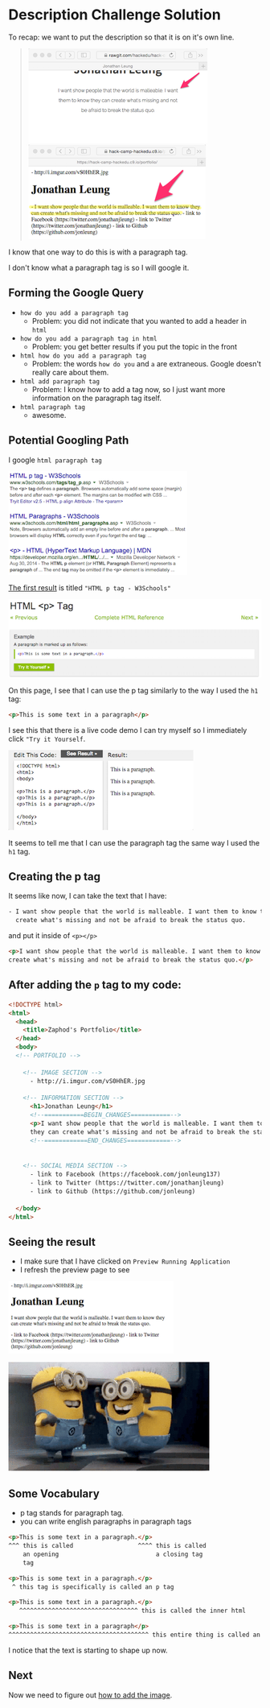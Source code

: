 # Description Challenge Solution

To recap: we want to put the description so that it is on it's own line.

> ![](img/description.png)
> ![](img/description_todo.png)

I know that one way to do this is with a paragraph tag.

I don't know what a paragraph tag is so I will google it.

## Forming the Google Query

- `how do you add a paragraph tag`
    - Problem: you did not indicate that you wanted to add a header in `html`
- `how do you add a paragraph tag in html`
    - Problem: you get better results if you put the topic in the front
- `html how do you add a paragraph tag`
    - Problem: the words `how do you` and `a` are extraneous. Google doesn't
      really care about them.
- `html add paragraph tag`
    - Problem: I know how to add a tag now, so I just want more information on
      the paragraph tag itself.
- `html paragraph tag`
    - awesome.

## Potential Googling Path

I google `html paragraph tag`
  
![](img/google_paragraph_tag.png)

[The first result](http://www.w3schools.com/tags/tag_p.asp) is titled `"HTML p
tag - W3Schools"`

![](img/p_tag.png)

On this page, I see that I can use the p tag similarly to the way I used the
`h1` tag:

```html
<p>This is some text in a paragraph</p>
```

I see this that there is a live code demo I can try myself so I immediately
click `"Try it Yourself`.

![](img/p_example.png)

It seems to tell me that I can use the paragraph tag the same way I used the
`h1` tag.

## Creating the p tag

It seems like now, I can take the text that I have:

```html
- I want show people that the world is malleable. I want them to know they can
  create what's missing and not be afraid to break the status quo.
```

and put it inside of `<p></p>`

```html
<p>I want show people that the world is malleable. I want them to know they can
create what's missing and not be afraid to break the status quo.</p>
```

## After adding the `p` tag to my code:

```html
<!DOCTYPE html>
<html>
  <head>
    <title>Zaphod's Portfolio</title>
  </head>
  <body>
  <!-- PORTFOLIO -->
  
    <!-- IMAGE SECTION -->
      - http://i.imgur.com/vS0HhER.jpg
  
    <!-- INFORMATION SECTION -->
      <h1>Jonathan Leung</h1>
      <!--===========BEGIN_CHANGES===========-->
      <p>I want show people that the world is malleable. I want them to know 
      they can create what's missing and not be afraid to break the status quo.</p>
      <!--============END_CHANGES============-->          


    <!-- SOCIAL MEDIA SECTION -->
      - link to Facebook (https://facebook.com/jonleung137)
      - link to Twitter (https://twitter.com/jonathanjleung)
      - link to Github (https://github.com/jonleung)

  </body>
</html>
```

## Seeing the result

- I make sure that I have clicked on `Preview Running Application`
- I refresh the preview page to see

![](img/paragraph.png)

![](img/celebration.gif)

## Some Vocabulary

- p tag stands for paragraph tag.
- you can write english paragraphs in paragraph tags

```html
<p>This is some text in a paragraph.</p>
^^^ this is called                  ^^^^ this is called
    an opening                           a closing tag
    tag 
```

```html
<p>This is some text in a paragraph.</p>
 ^ this tag is specifically is called an p tag
```

```html
<p>This is some text in a paragraph.</p>
   ^^^^^^^^^^^^^^^^^^^^^^^^^^^^^^^^^ this is called the inner html
```

```html
<p>This is some text in a paragraph</p>
^^^^^^^^^^^^^^^^^^^^^^^^^^^^^^^^^^^^^^^ this entire thing is called an element
```



I notice that the text is starting to shape up now.

## Next

Now we need to figure out [how to add the image](image_challenge.md).
